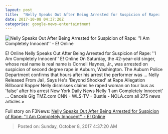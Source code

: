 ```yaml
---
layout: post
title:  "Nelly Speaks Out After Being Arrested for Suspicion of Rape: ''I Am Completely Innocent'' - E! Online"
date: 2017-10-08 04:37:20Z
categories: google-news-entertaintment
---
```


![Nelly Speaks Out After Being Arrested for Suspicion of Rape: ''I Am Completely Innocent'' - E! Online](http://akns-images.eonline.com/eol_images/Entire_Site/201797/rs_600x600-171007162151-600.nelly.ct.100717.jpg?downsize=450:*&crop=450:350;left,top)

E! Online Nelly Speaks Out After Being Arrested for Suspicion of Rape: ''I Am Completely Innocent'' E! Online On Saturday, the 42-year-old singer, whose real name is real name is Cornell Haynes, Jr., was arrested on suspicion of second degree rape in Auburn, Washington. The Auburn Police Department confirms that hours after his arrest the performer was ... Nelly Released From Jail, Says He's 'Beyond Shocked' at Rape Allegation Billboard Rapper Nelly dismisses claims he raped woman on tour bus as 'false' after his arrest New York Daily News Nelly 'I am Completely Innocent' ... Cancels Gig TMZ.com CNN - WLS-TV - Bustle - NOLA.com all 275 news articles »


Full story on F3News: [Nelly Speaks Out After Being Arrested for Suspicion of Rape: ''I Am Completely Innocent'' - E! Online](http://www.f3nws.com/n/fyaZtD)

> Posted on: Sunday, October 8, 2017 4:37:20 AM
